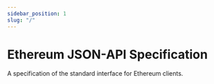 ```yaml
---
sidebar_position: 1
slug: "/"
---
```


# Ethereum JSON-API Specification 

A specification of the standard interface for Ethereum clients.

